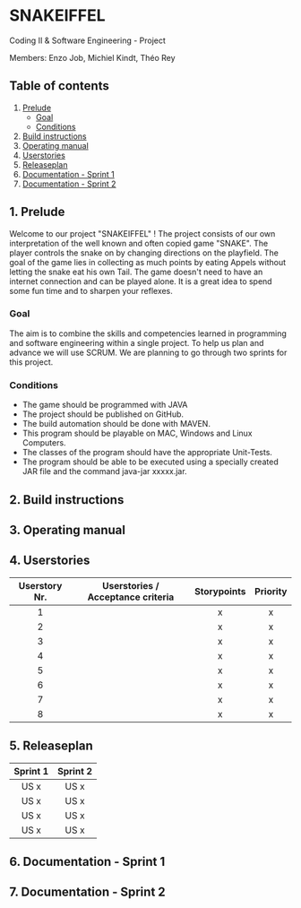 # SNAKEIFFEL

Coding II & Software Engineering - Project

Members: Enzo Job, Michiel Kindt, Théo Rey

## Table of contents
1. [Prelude](#prelude)
    + [Goal](#goal)
    + [Conditions](#conditions)
1. [Build instructions](#build-instructions)
1. [Operating manual](#operating-manual)
1. [Userstories](#userstories)
1. [Releaseplan](#releaseplan)
1. [Documentation - Sprint 1](#documentation-sprint-1)
1. [Documentation - Sprint 2](#dokumentation-sprint-2)

## 1. Prelude
Welcome to our project "SNAKEIFFEL" ! The project consists of our own interpretation of the well known and often copied game "SNAKE".
The player controls the snake on by changing directions on the playfield.
The goal of the game lies in collecting as much points by eating Appels without letting the snake eat his own Tail.
The game doesn't need to have an internet connection and can be played alone.
It is a great idea to spend some fun time and to sharpen your reflexes.

### Goal
The aim is to combine the skills and competencies learned in programming and software engineering within a single project.
To help us plan and advance we will use SCRUM.
We are planning to go through two sprints for this project.

### Conditions
* The game should be programmed with JAVA
* The project should be published on GitHub.
* The build automation should be done with MAVEN.
* This program should be playable on MAC, Windows and Linux Computers.
* The classes of the program should have the appropriate Unit-Tests.
* The program should be able to be executed using a specially created JAR file and the command java-jar xxxxx.jar.

## 2. Build instructions

## 3. Operating manual

## 4. Userstories
| **Userstory Nr.** |   **Userstories / Acceptance criteria**  | **Storypoints**  |  **Priority** |
|:-:|-----|:-:|:-:|
| 1 |  | x | x |
| 2 |  | x | x |
| 3 |  | x | x |
| 4 |  | x | x |
| 5 |  | x | x |
| 6 |  | x | x |
| 7 |  | x | x |
| 8 |  | x | x |

## 5. Releaseplan
|  Sprint 1 | Sprint 2  |
|:-:|:-:|
|  US x | US x  |
|  US x | US x  |
|  US x | US x  |
|  US x | US x  |
	
## 6. Documentation - Sprint 1

## 7. Documentation - Sprint 2

